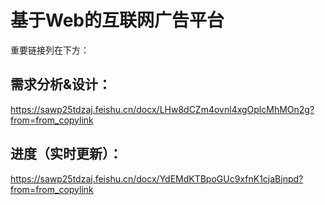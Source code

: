 # 基于Web的互联网广告平台

重要链接列在下方：
## 需求分析&设计：
https://sawp25tdzaj.feishu.cn/docx/LHw8dCZm4ovnl4xgOplcMhMOn2g?from=from_copylink

## 进度（实时更新）：  
https://sawp25tdzaj.feishu.cn/docx/YdEMdKTBpoGUc9xfnK1cjaBjnpd?from=from_copylink
